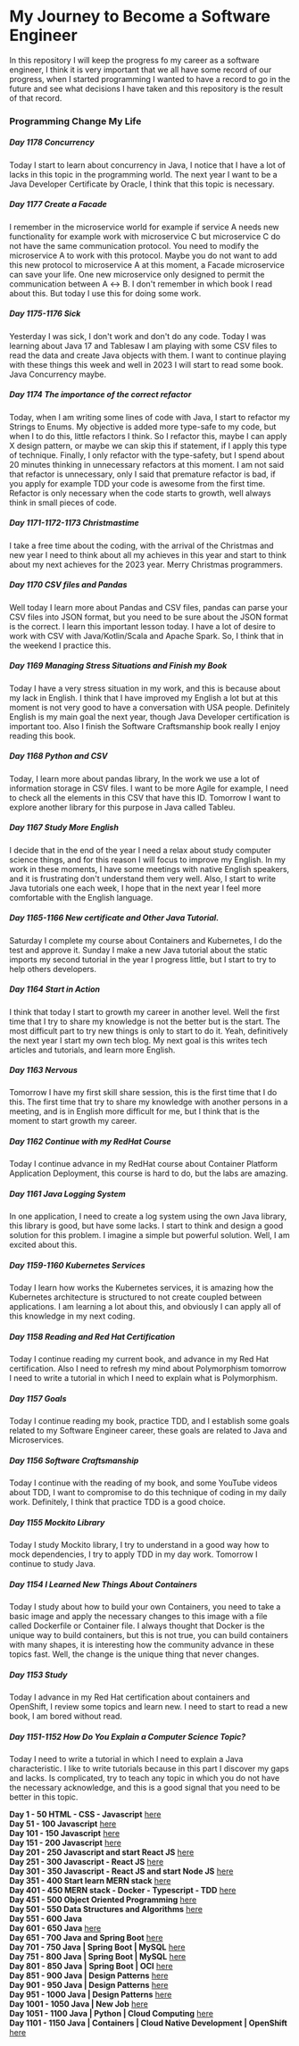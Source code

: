 # My Journey to Become a Software Engineer

In this repository I will keep the progress fo my career as a software engineer, I think it is very
important that we all have some record of our progress, when I started programming I wanted to have
a record to go in the future and see what decisions I have taken and this repository is the result
of that record.

### Programming Change My Life

##### Day 1178 Concurrency 

Today I start to learn about concurrency in Java, I notice that I have a lot of lacks in this topic in the programming world. The next year I want to be a Java Developer Certificate by Oracle, I think that this topic is necessary.

##### Day 1177 Create a Facade

I remember in the microservice world for example if service A needs new functionality for example work with microservice C but microservice C do not have the same communication protocol. You need to modify the microservice A to work with this protocol. Maybe you do not want to add this new protocol to microservice A at this moment, a Facade microservice can save your life. One new microservice only designed to permit the communication between A ↔ B. I don't remember in which book I read about this. But today I use this for doing some work.

##### Day 1175-1176 Sick

Yesterday I was sick, I don't work and don't do any code. Today I was learning about Java 17 and Tablesaw I am playing with some CSV files to read the data and create Java objects with them. I want to continue playing with these things this week and well in 2023 I will start to read some book. Java Concurrency maybe.

##### Day 1174 The importance of the correct refactor

Today, when I am writing some lines of code with Java, I start to refactor my Strings to Enums. My objective is added more type-safe to my code, but when I to do this, little refactors I think. So I refactor this, maybe I can apply X design pattern, or maybe we can skip this if statement, if I apply this type of technique. Finally, I only refactor with the type-safety, but I spend about 20 minutes thinking in unnecessary refactors at this moment. I am not said that refactor is unnecessary, only I said that premature refactor is bad, if you apply for example TDD your code is awesome from the first time. Refactor is only necessary when the code starts to growth, well always think in small pieces of code.

##### Day 1171-1172-1173 Christmastime

I take a free time about the coding, with the arrival of the Christmas and new year I need to think about all my achieves in this year and start to think about my next achieves for the 2023 year. Merry Christmas programmers.

##### Day 1170 CSV files and Pandas

Well today I learn more about Pandas and CSV files, pandas can parse your CSV files into JSON format, but you need to be sure about the JSON format is the correct. I learn this important lesson today. I have a lot of desire to work with CSV with Java/Kotlin/Scala and Apache Spark. So, I think that in the weekend I practice this.

##### Day 1169 Managing Stress Situations and Finish my Book

Today I have a very stress situation in my work, and this is because about my lack in English. I think that I have improved my English a lot but at this moment is not very good to have a conversation with USA people. Definitely English is my main goal the next year, though Java Developer certification is important too. Also I finish the Software Craftsmanship book really I enjoy reading this book.

##### Day 1168 Python and CSV

Today, I learn more about pandas library, In the work we use a lot of information storage in CSV files. I want to be more Agile for example, I need to check all the elements in this CSV that have this ID. Tomorrow I want to explore another library for this purpose in Java called Tableu.

##### Day 1167 Study More English

I decide that in the end of the year I need a relax about study computer science things, and for this reason I will focus to improve my English. In my work in these moments, I have some meetings with native English speakers, and it is frustrating don't understand them very well. Also, I start to write Java tutorials one each week, I hope that in the next year I feel more comfortable with the English language. 

##### Day 1165-1166 New certificate and Other Java Tutorial.

Saturday I complete my course about Containers and Kubernetes, I do the test and approve it. Sunday I make a new Java tutorial about the static imports my second tutorial in the year I progress little, but I start to try to help others developers.

##### Day 1164 Start in Action

I think that today I start to growth my career in another level. Well the first time that I try to share my knowledge is not the better but is the start. The most difficult part to try new things is only to start to do it. Yeah, definitively the next year I start my own tech blog. My next goal is this writes tech articles and tutorials, and learn more English.

##### Day 1163 Nervous

Tomorrow I have my first skill share session, this is the first time that I do this. The first time that try to share my knowledge with another persons in a meeting, and is in English more difficult for me, but I think that is the moment to start growth my career.

##### Day 1162 Continue with my RedHat Course

Today I continue advance in my RedHat course about Container Platform Application Deployment, this course is hard to do, but the labs are amazing.

##### Day 1161 Java Logging System

In one application, I need to create a log system using the own Java library, this library is good, but have some lacks. I start to think and design a good solution for this problem. I imagine a simple but powerful solution. Well, I am excited about this.

##### Day 1159-1160 Kubernetes Services

Today I learn how works the Kubernetes services, it is amazing how the Kubernetes architecture is structured to not create coupled between applications. I am learning a lot about this, and obviously I can apply all of this knowledge in my next coding.

##### Day 1158 Reading and Red Hat Certification

Today I continue reading my current book, and advance in my Red Hat certification. Also I need to refresh my mind about Polymorphism tomorrow I need to write a tutorial in which I need to explain what is Polymorphism.

##### Day 1157 Goals

Today I continue reading my book, practice TDD, and I establish some goals related to my Software Engineer career, these goals are related to Java and Microservices.

##### Day 1156 Software Craftsmanship

Today I continue with the reading of my book, and some YouTube videos about TDD, I want to compromise to do this technique of coding in my daily work. Definitely, I think that practice TDD is a good choice.

##### Day 1155 Mockito Library

Today I study Mockito library, I try to understand in a good way how to mock dependencies, I try to apply TDD in my day work. Tomorrow I continue to study Java.

##### Day 1154 I Learned New Things About Containers

Today I study about how to build your own Containers, you need to take a basic image and apply the necessary changes to this image with a file called Dockerfile or Container file. I always thought that Docker is the unique way to build containers, but this is not true, you can build containers with many shapes, it is interesting how the community advance in these topics fast. Well, the change is the unique thing that never changes.

##### Day 1153 Study

Today I advance in my Red Hat certification about containers and OpenShift, I review some topics and learn new. I need to start to read a new book, I am bored without read.

##### Day 1151-1152 How Do You Explain a Computer Science Topic?

Today I need to write a tutorial in which I need to explain a Java characteristic. I like to write tutorials because in this part I discover my gaps and lacks. Is complicated, try to teach any topic in which you do not have the necessary acknowledge, and this is a good signal that you need to be better in this topic.


**Day 1 - 50 HTML - CSS - Javascript**  [here](./day0-50.md)</br>
**Day 51 - 100 Javascript** [here](./day51-100.md)</br>
**Day 101 - 150 Javascript** [here](./day101-150.md)</br>
**Day 151 - 200 Javascript** [here](./day151-200.md)</br>
**Day 201 - 250 Javascript and start React JS** [here](day201-250.md)</br>
**Day 251 - 300 Javascript - React JS** [here](day251-300.md)</br>
**Day 301 - 350 Javascript - React JS and start Node JS** [here](day301-350.md)</br>
**Day 351 - 400 Start learn MERN stack** [here](day351-400.md)</br>
**Day 401 - 450 MERN stack - Docker - Typescript - TDD** [here](day401-450.md)</br>
**Day 451 - 500 Object Oriented Programming** [here](day451-500.md)</br>
**Day 501 - 550 Data Structures and Algorithms** [here](day501-550.md)</br>
**Day 551 - 600 Java**</br>
**Day 601 - 650 Java** [here](day601-650.md)</br>
**Day 651 - 700 Java and Spring Boot** [here](day651-700.md)</br>
**Day 701 - 750 Java | Spring Boot | MySQL** [here](day701-750.md)</br>
**Day 751 - 800 Java | Spring Boot | MySQL** [here](day751-800.markdown)</br>
**Day 801 - 850 Java | Spring Boot | OCI** [here](day801-850.md)</br>
**Day 851 - 900 Java | Design Patterns** [here](day851-900.md)</br>
**Day 901 - 950 Java | Design Patterns** [here](day901-950.md)</br>
**Day 951 - 1000 Java | Design Patterns** [here](day951-1000.md)</br>
**Day 1001 - 1050 Java | New Job** [here](day1001-1050.md)</br>
**Day 1051 - 1100 Java | Python | Cloud Computing** [here](day1051-1100.md)</br>
**Day 1101 - 1150 Java | Containers | Cloud Native Development | OpenShift** [here](day1101-1150.md)</br>

